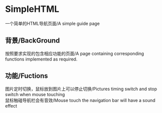 # SimpleHTML
一个简单的HTML导航页面/A simple guide page

背景/BackGround
---------
按照要求实现的包含相应功能的页面/A page containing corresponding functions implemented as required.<br>

功能/Fuctions
---------
图片定时切换，鼠标放到图片上可以停止切换/Pictures timing switch and stop switch when mouse touching<br>
鼠标触碰导航栏会有音效/Mouse touch the navigation bar will have a sound effect<br>
